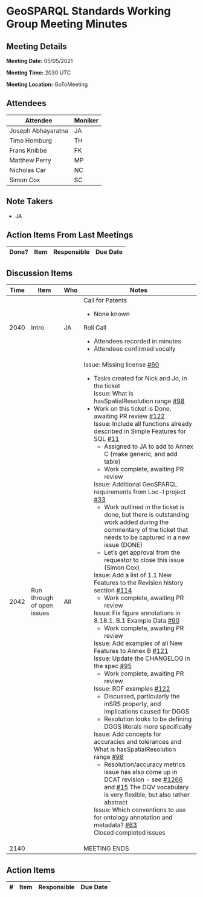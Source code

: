 # GeoSPARQL Standards Working Group Meeting Minutes
## Meeting Details
**Meeting Date:** 05/05/2021

**Meeting Time:** 2030 UTC

**Meeting Location:** GoToMeeting  

## Attendees
Attendee | Moniker |
---- | ---- |
Joseph Abhayaratna | JA |
Timo Homburg | TH |
Frans Knibbe | FK |
Matthew Perry | MP |
Nicholas Car | NC |
Simon Cox | SC |

## Note Takers
- JA

## Action Items From Last Meetings
Done? | Item | Responsible | Due Date |
---- | ---- | ---- | --- |

## Discussion Items
Time | Item | Who | Notes |
---- | ---- | ---- | ---- |
2040 | Intro | JA | Call for Patents<ul><li>None known</li></ul>Roll Call<ul><li>Attendees recorded in minutes</li><li>Attendees confirmed vocally</li></ul> |
2042 | Run through of open issues | All | Issue: Missing license [#60](https://github.com/opengeospatial/ogc-geosparql/issues/60)<ul><li>Tasks created for Nick and Jo, in the ticket<br/>Issue: What is hasSpatialResolution range [#98](https://github.com/opengeospatial/ogc-geosparql/issues/98)</li><li>Work on this ticket is Done, awaiting PR review [#122](https://github.com/opengeospatial/ogc-geosparql/pull/122)<br/> Issue: Include all functions already described in Simple Features for SQL [#11](https://github.com/opengeospatial/ogc-geosparql/issues/11) <ul><li>Assigned to JA to add to Annex C (make generic, and add table)</li><li>Work complete, awaiting PR review</li></ul>Issue: Additional GeoSPARQL requirements from Loc-I project [#33](https://github.com/opengeospatial/ogc-geosparql/issues/33) <ul><li> Work outlined in the ticket is done, but there is outstanding work added during the commentary of the ticket that needs to be captured in a new issue (DONE)</li><li> Let’s get approval from the requestor to close this issue (Simon Cox)</li></ul>Issue: Add a list of 1.1 New Features to the Revision history section [#114](https://github.com/opengeospatial/ogc-geosparql/issues/114) <ul><li>Work complete, awaiting PR review</li></ul> Issue: Fix figure annotations in 8.18.1. B.1 Example Data [#90](https://github.com/opengeospatial/ogc-geosparql/issues/90) <ul><li>Work complete, awaiting PR review</li></ul>Issue: Add examples of all New Features to Annex B [#121](https://github.com/opengeospatial/ogc-geosparql/issues/121) <br/> Issue: Update the CHANGELOG in the spec [#95](https://github.com/opengeospatial/ogc-geosparql/issues/95) <ul><li>Work complete, awaiting PR review</li></ul>Issue: RDF examples [#122](https://github.com/opengeospatial/ogc-geosparql/pull/122)<ul><li> Discussed, particularly the inSRS property, and implications caused for DGGS</li><li>Resolution looks to be defining DGGS literals more specifically</li></ul> Issue: Add concepts for accuracies and tolerances and What is hasSpatialResolution range [#98](https://github.com/opengeospatial/ogc-geosparql/issues/98) <ul><li>Resolution/accuracy metrics issue has also come up in DCAT revision - see [#1266](https://github.com/w3c/dxwg/issues/1266) and [#15](https://github.com/SEMICeu/GeoDCAT-AP/issues/15) The DQV vocabulary is very flexible, but also rather abstract</li></ul>Issue: Which conventions to use for ontology annotation and metadata? [#63](https://github.com/opengeospatial/ogc-geosparql/issues/63) <br/> Closed completed issues |
2140 | | | MEETING ENDS |

## Action Items
\# | Item | Responsible | Due Date |
---- | ---- | ---- | ---- |
